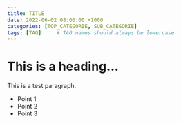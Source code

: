 ```yaml
---
title: TITLE
date: 2022-06-02 08:00:00 +1000
categories: [TOP_CATEGORIE, SUB_CATEGORIE]
tags: [TAG]     # TAG names should always be lowercase
---
```


# This is a heading... 

This is a test paragraph. 

* Point 1
* Point 2
* Point 3 